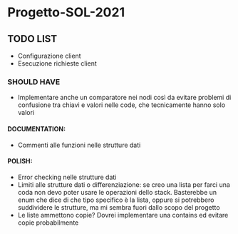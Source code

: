 # Progetto-SOL-2021

## TODO LIST

- Configurazione client
- Esecuzione richieste client

### SHOULD HAVE

- Implementare anche un comparatore nei nodi così da evitare problemi di confusione tra chiavi e valori
  nelle code, che tecnicamente hanno solo valori

#### DOCUMENTATION:
- Commenti alle funzioni nelle strutture dati

#### POLISH:
- Error checking nelle strutture dati
- Limiti alle strutture dati o differenziazione: se creo una lista per farci una coda non devo   poter
  usare le operazioni dello stack. Basterebbe un enum che dice di che tipo specifico è la lista, oppure
  si potrebbero suddividere le strutture, ma mi sembra fuori dallo scopo del progetto
- Le liste ammettono copie? Dovrei implementare una contains ed evitare copie probabilmente